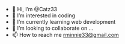 - 👋 Hi, I’m @Catz33
- 👀 I’m interested in coding
- 🌱 I’m currently learning web development
- 💞️ I’m looking to collaborate on ...
- 📫 How to reach me rminnie33@gmail.com

<!---
Catz33/Catz33 is a ✨ special ✨ repository because its `README.md` (this file) appears on your GitHub profile.
You can click the Preview link to take a look at your changes.
--->
